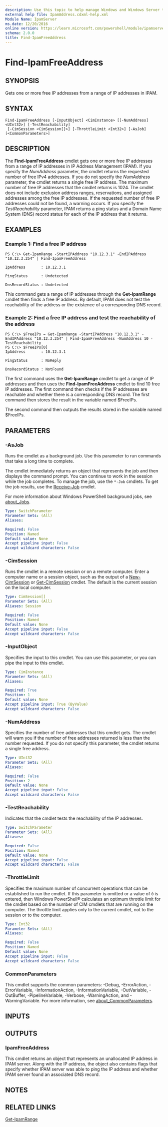 ```yaml
---
description: Use this topic to help manage Windows and Windows Server technologies with Windows PowerShell.
external help file: IpamAddress.cdxml-help.xml
Module Name: IpamServer
ms.date: 12/20/2016
online version: https://learn.microsoft.com/powershell/module/ipamserver/find-ipamfreeaddress?view=windowsserver2025-ps&wt.mc_id=ps-gethelp
schema: 2.0.0
title: Find-IpamFreeAddress
---
```


# Find-IpamFreeAddress

## SYNOPSIS
Gets one or more free IP addresses from a range of IP addresses in IPAM.

## SYNTAX

```
Find-IpamFreeAddress [-InputObject] <CimInstance> [[-NumAddress] <UInt32>] [-TestReachability]
 [-CimSession <CimSession[]>] [-ThrottleLimit <Int32>] [-AsJob] [<CommonParameters>]
```

## DESCRIPTION
The **Find-IpamFreeAddress** cmdlet gets one or more free IP addresses from a range of IP addresses in IP Address Management (IPAM).
If you specify the *NumAddress* parameter, the cmdlet returns the requested number of free IPv4 addresses.
If you do not specify the *NumAddress* parameter, the cmdlet returns a single free IP address.
The maximum number of free IP addresses that the cmdlet returns is 1024.
The cmdlet does not include exclusion address ranges, reservations, and assigned addresses among the free IP addresses.
If the requested number of free IP addresses could not be found, a warning occurs.
If you specify the *TestReachability* parameter, IPAM returns a ping status and a Domain Name System (DNS) record status for each of the IP address that it returns.

## EXAMPLES

### Example 1: Find a free IP address
```
PS C:\> Get-IpamRange -StartIPAddress "10.12.3.1" -EndIPAddress "10.12.3.254" | Find-IpamFreeAddress

IpAddress       : 10.12.3.1

PingStatus      : Undetected

DnsRecordStatus : Undetected
```

This command gets a range of IP addresses through the **Get-IpamRange** cmdlet then finds a free IP address.
By default, IPAM does not test the reachability of the address or the existence of a corresponding DNS record.

### Example 2: Find a free IP address and test the reachability of the address
```
PS C:\> $FreeIPs = Get-IpamRange -StartIPAddress "10.12.3.1" -EndIPAddress "10.12.3.254" | Find-IpamFreeAddress -NumAddress 10 -TestReachability
PS C:\> $FreeIPs[0]
IpAddress       : 10.12.3.1

PingStatus      : NoReply

DnsRecordStatus : NotFound
```

The first command uses the **Get-IpamRange** cmdlet to get a range of IP addresses and then uses the **Find-IpamFreeAddress** cmdlet to find 10 free IP addresses.
The first command then checks if the IP addresses are reachable and whether there is a corresponding DNS record.
The first command then stores the result in the variable named $FreeIPs.

The second command then outputs the results stored in the variable named $FreeIPs.

## PARAMETERS

### -AsJob
Runs the cmdlet as a background job. Use this parameter to run commands that take a long time to complete.

The cmdlet immediately returns an object that represents the job and then displays the command prompt.
You can continue to work in the session while the job completes.
To manage the job, use the `*-Job` cmdlets.
To get the job results, use the [Receive-Job](https://go.microsoft.com/fwlink/?LinkID=113372) cmdlet.

For more information about Windows PowerShell background jobs, see [about_Jobs](https://go.microsoft.com/fwlink/?LinkID=113251).

```yaml
Type: SwitchParameter
Parameter Sets: (All)
Aliases:

Required: False
Position: Named
Default value: None
Accept pipeline input: False
Accept wildcard characters: False
```

### -CimSession
Runs the cmdlet in a remote session or on a remote computer.
Enter a computer name or a session object, such as the output of a [New-CimSession](https://go.microsoft.com/fwlink/p/?LinkId=227967) or [Get-CimSession](https://go.microsoft.com/fwlink/p/?LinkId=227966) cmdlet.
The default is the current session on the local computer.

```yaml
Type: CimSession[]
Parameter Sets: (All)
Aliases: Session

Required: False
Position: Named
Default value: None
Accept pipeline input: False
Accept wildcard characters: False
```

### -InputObject
Specifies the input to this cmdlet.
You can use this parameter, or you can pipe the input to this cmdlet.

```yaml
Type: CimInstance
Parameter Sets: (All)
Aliases:

Required: True
Position: 1
Default value: None
Accept pipeline input: True (ByValue)
Accept wildcard characters: False
```

### -NumAddress
Specifies the number of free addresses that this cmdlet gets.
The cmdlet will warn you if the number of free addresses returned is less than the number requested.
If you do not specify this parameter, the cmdlet returns a single free address.

```yaml
Type: UInt32
Parameter Sets: (All)
Aliases:

Required: False
Position: 2
Default value: None
Accept pipeline input: False
Accept wildcard characters: False
```

### -TestReachability
Indicates that the cmdlet tests the reachability of the IP addresses.

```yaml
Type: SwitchParameter
Parameter Sets: (All)
Aliases:

Required: False
Position: Named
Default value: None
Accept pipeline input: False
Accept wildcard characters: False
```

### -ThrottleLimit
Specifies the maximum number of concurrent operations that can be established to run the cmdlet.
If this parameter is omitted or a value of `0` is entered, then Windows PowerShell® calculates an optimum throttle limit for the cmdlet based on the number of CIM cmdlets that are running on the computer.
The throttle limit applies only to the current cmdlet, not to the session or to the computer.

```yaml
Type: Int32
Parameter Sets: (All)
Aliases:

Required: False
Position: Named
Default value: None
Accept pipeline input: False
Accept wildcard characters: False
```

### CommonParameters
This cmdlet supports the common parameters: -Debug, -ErrorAction, -ErrorVariable, -InformationAction, -InformationVariable, -OutVariable, -OutBuffer, -PipelineVariable, -Verbose, -WarningAction, and -WarningVariable. For more information, see [about_CommonParameters](https://go.microsoft.com/fwlink/?LinkID=113216).

## INPUTS

## OUTPUTS

### IpamFreeAddress
This cmdlet returns an object that represents an unallocated IP address in IPAM server.
Along with the IP address, the object also contains flags that specify whether IPAM server was able to ping the IP address and whether IPAM server found an associated DNS record.

## NOTES

## RELATED LINKS

[Get-IpamRange](./Get-IpamRange.md)

